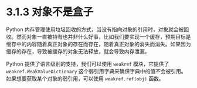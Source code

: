 # 3.1.3 对象不是盒子

Python 内存管理使用垃圾回收的方式，当没有指向对象的引用时，对象就会被回收。然而对象一直被持有也并非什么好事，比如我们要实现一个缓存，预期目标是缓存中的内容随着真正对象的存在而存在，随着真正对象的消失而消失。如果因为缓存的存在，导致被缓存的对象无法释放，就会导致内存泄漏。

Python 提供了语言级别的支持，我们可以使用 `weakref` 模块，它提供了 `weakref.WeakValueDictionary` 这个弱引用字典来确保字典中的值不会被引用。如果想要获取某个对象的弱引用，可以使用 `weakref.ref(obj)` 函数。